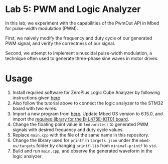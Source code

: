 # Lab 5: PWM and Logic Analyzer

In this lab, we experiment with the capabilities of the PwmOut API in Mbed for pulse-width modulation (PWM).

First, we naively modify the frequency and duty cycle of our generated PWM signal, and verify the correctness of our signal. 

Second, we attempt to implement sinusoidal pulse-width modulation, a technique often used to generate three-phase sine waves in motor drives.

# Usage
1. Install required software for ZeroPlus Logic Cube Analyzer by following instructions given [here](https://www.youtube.com/watch?v=gULjmHH_nKE)
2. Also follow the tutorial above to connect the logic analyzer to the STM32 board with two wires.
3. Import a new program from [here](https://github.com/ARMmbed/mbed-os-snippet-PwmOut_ex_3). Update Mbed OS version to 6.15.0, and import the [required library for the B-L475E-IOT01 board](https://os.mbed.com/teams/ST/code/BSP_B-L475E-IOT01/).
4. Change the floating point value in ```led.write()``` to generated PWM signals with desired frequency and duty cycle values.
5. Replace ```main.cpp``` with the file of the same name in this repository.
6. Change the library used for ```printf``` in ```targets.json``` under the ```mbed-os/targets``` folder by changing ```printf-lib``` from ```minimal-printf``` to ```std```.
7. Build and run ```main.cpp```, and observe the generated waveform in the logic analyzer.